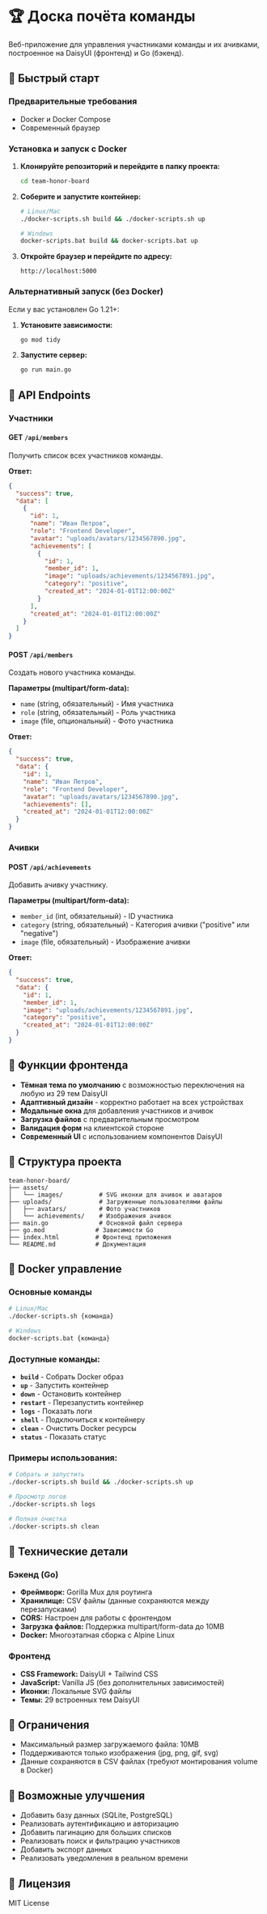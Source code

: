 # 🏆 Доска почёта команды

Веб-приложение для управления участниками команды и их ачивками, построенное на DaisyUI (фронтенд) и Go (бэкенд).

## 🚀 Быстрый старт

### Предварительные требования
- Docker и Docker Compose
- Современный браузер

### Установка и запуск с Docker

1. **Клонируйте репозиторий и перейдите в папку проекта:**
   ```bash
   cd team-honor-board
   ```

2. **Соберите и запустите контейнер:**
   ```bash
   # Linux/Mac
   ./docker-scripts.sh build && ./docker-scripts.sh up
   
   # Windows
   docker-scripts.bat build && docker-scripts.bat up
   ```

3. **Откройте браузер и перейдите по адресу:**
   ```
   http://localhost:5000
   ```

### Альтернативный запуск (без Docker)

Если у вас установлен Go 1.21+:

1. **Установите зависимости:**
   ```bash
   go mod tidy
   ```

2. **Запустите сервер:**
   ```bash
   go run main.go
   ```

## 📡 API Endpoints

### Участники

#### GET `/api/members`
Получить список всех участников команды.

**Ответ:**
```json
{
  "success": true,
  "data": [
    {
      "id": 1,
      "name": "Иван Петров",
      "role": "Frontend Developer",
      "avatar": "uploads/avatars/1234567890.jpg",
      "achievements": [
        {
          "id": 1,
          "member_id": 1,
          "image": "uploads/achievements/1234567891.jpg",
          "category": "positive",
          "created_at": "2024-01-01T12:00:00Z"
        }
      ],
      "created_at": "2024-01-01T12:00:00Z"
    }
  ]
}
```

#### POST `/api/members`
Создать нового участника команды.

**Параметры (multipart/form-data):**
- `name` (string, обязательный) - Имя участника
- `role` (string, обязательный) - Роль участника
- `image` (file, опциональный) - Фото участника

**Ответ:**
```json
{
  "success": true,
  "data": {
    "id": 1,
    "name": "Иван Петров",
    "role": "Frontend Developer",
    "avatar": "uploads/avatars/1234567890.jpg",
    "achievements": [],
    "created_at": "2024-01-01T12:00:00Z"
  }
}
```

### Ачивки

#### POST `/api/achievements`
Добавить ачивку участнику.

**Параметры (multipart/form-data):**
- `member_id` (int, обязательный) - ID участника
- `category` (string, обязательный) - Категория ачивки ("positive" или "negative")
- `image` (file, обязательный) - Изображение ачивки

**Ответ:**
```json
{
  "success": true,
  "data": {
    "id": 1,
    "member_id": 1,
    "image": "uploads/achievements/1234567891.jpg",
    "category": "positive",
    "created_at": "2024-01-01T12:00:00Z"
  }
}
```

## 🎨 Функции фронтенда

- **Тёмная тема по умолчанию** с возможностью переключения на любую из 29 тем DaisyUI
- **Адаптивный дизайн** - корректно работает на всех устройствах
- **Модальные окна** для добавления участников и ачивок
- **Загрузка файлов** с предварительным просмотром
- **Валидация форм** на клиентской стороне
- **Современный UI** с использованием компонентов DaisyUI

## 📁 Структура проекта

```
team-honor-board/
├── assets/
│   └── images/          # SVG иконки для ачивок и аватаров
├── uploads/             # Загруженные пользователями файлы
│   ├── avatars/         # Фото участников
│   └── achievements/    # Изображения ачивок
├── main.go              # Основной файл сервера
├── go.mod              # Зависимости Go
├── index.html          # Фронтенд приложения
└── README.md           # Документация
```

## 🐳 Docker управление

### Основные команды

```bash
# Linux/Mac
./docker-scripts.sh {команда}

# Windows
docker-scripts.bat {команда}
```

### Доступные команды:

- **`build`** - Собрать Docker образ
- **`up`** - Запустить контейнер
- **`down`** - Остановить контейнер
- **`restart`** - Перезапустить контейнер
- **`logs`** - Показать логи
- **`shell`** - Подключиться к контейнеру
- **`clean`** - Очистить Docker ресурсы
- **`status`** - Показать статус

### Примеры использования:

```bash
# Собрать и запустить
./docker-scripts.sh build && ./docker-scripts.sh up

# Просмотр логов
./docker-scripts.sh logs

# Полная очистка
./docker-scripts.sh clean
```

## 🔧 Технические детали

### Бэкенд (Go)
- **Фреймворк:** Gorilla Mux для роутинга
- **Хранилище:** CSV файлы (данные сохраняются между перезапусками)
- **CORS:** Настроен для работы с фронтендом
- **Загрузка файлов:** Поддержка multipart/form-data до 10MB
- **Docker:** Многоэтапная сборка с Alpine Linux

### Фронтенд
- **CSS Framework:** DaisyUI + Tailwind CSS
- **JavaScript:** Vanilla JS (без дополнительных зависимостей)
- **Иконки:** Локальные SVG файлы
- **Темы:** 29 встроенных тем DaisyUI

## 🚨 Ограничения

- Максимальный размер загружаемого файла: 10MB
- Поддерживаются только изображения (jpg, png, gif, svg)
- Данные сохраняются в CSV файлах (требуют монтирования volume в Docker)

## 🔮 Возможные улучшения

- Добавить базу данных (SQLite, PostgreSQL)
- Реализовать аутентификацию и авторизацию
- Добавить пагинацию для больших списков
- Реализовать поиск и фильтрацию участников
- Добавить экспорт данных
- Реализовать уведомления в реальном времени

## 📝 Лицензия

MIT License





